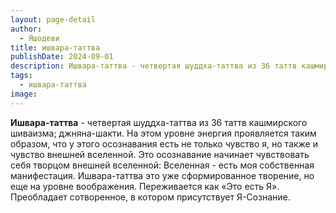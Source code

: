 ```yaml
---
layout: page-detail
author:
  - Яшодеви
title: ишвара-таттва
publishDate: 2024-09-01
description: Ишвара-таттва - четвертая шуддха-таттва из 36 таттв кашмирского шиваизма; джняна-шакти. На этом уровне энергия проявляется таким образом, что у этого осознавания есть не только чувство я, но также и чувство внешней вселенной. Это осознавание начинает чувствовать себя творцом внешней вселенной.
tags:
  - ишвара-таттва
image:
---
```

**Ишвара-таттва** - четвертая шуддха-таттва из 36 таттв кашмирского шиваизма; джняна-шакти. На этом уровне энергия проявляется таким образом, что у этого осознавания есть не только чувство я, но также и чувство внешней вселенной. Это осознавание начинает чувствовать себя творцом внешней вселенной: Вселенная - есть моя собственная манифестация.
Ишвара-таттва это уже сформированное творение, но еще на уровне воображения. Переживается как «Это есть Я». Преобладает сотворенное, в котором присутствует Я-Сознание.

